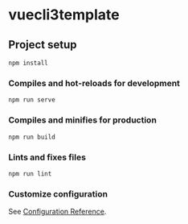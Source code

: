 <!--
 * @name: 文件
 * @Author: Haojin Sun
 * @Date: 2019-12-02 12:15:20
 * @LastEditors: Haojin Sun
 * @LastEditTime: 2020-04-23 14:43:40
 -->
# vuecli3template

## Project setup
```
npm install
```

### Compiles and hot-reloads for development
```
npm run serve
```

### Compiles and minifies for production
```
npm run build
```

### Lints and fixes files
```
npm run lint
```

### Customize configuration
See [Configuration Reference](https://cli.vuejs.org/config/).
